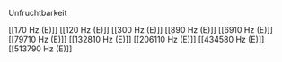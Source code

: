 Unfruchtbarkeit

[[170 Hz (E)]]
[[120 Hz (E)]]
[[300 Hz (E)]]
[[890 Hz (E)]]
[[6910 Hz (E)]]
[[79710 Hz (E)]]
[[132810 Hz (E)]]
[[206110 Hz (E)]]
[[434580 Hz (E)]]
[[513790 Hz (E)]]